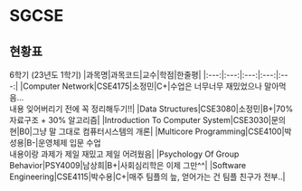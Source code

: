 # SGCSE

## 현황표

6학기 (23년도 1학기)
|과목명|과목코드|교수|학점|한줄평|
|:---:|:---:|:---:|:---:|:---:|
|Computer Network|CSE4175|소정민|C+|수업은 너무너무 재밌었으나 말아먹음...<br>내용 잊어버리기 전에 꼭 정리해두기!!|
|Data Structures|CSE3080|소정민|B+|70% 자료구조 + 30% 알고리즘|
|Introduction To Computer System|CSE3030|문의현|B0|그냥 말 그대로 컴퓨터시스템의 개론|
|Multicore Programming|CSE4100|박성용|B-|운영체제 입문 수업<br>내용이랑 과제가 제일 재밌고 제일 어려웠음|
|Psychology Of Group Behavior|PSY4009|남상희|B+|사회심리학은 이제 그만^^|
|Software Engineering|CSE4115|박수용|C+|매주 팀플의 늪, 얻어가는 건 팀플 친구가 전부..|
